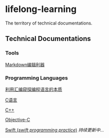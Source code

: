 # lifelong-learning
The territory of technical documentations.



## Technical Documentations

### Tools

[Markdown编辑利器](Docs/Markdown编辑利器.md)

### Programming Languages

[利用汇编窥探编程语言的本质](Docs/利用汇编窥探编程语言的本质.md)

[C语言](Docs/C语言.md)

[C++](Docs/C++.md)

[Objective-C](Docs/Objective-C.md)

[Swift (*swift programming practice*)](https://github.com/peimingming/swift-programming-practice) *持续更新中...*

